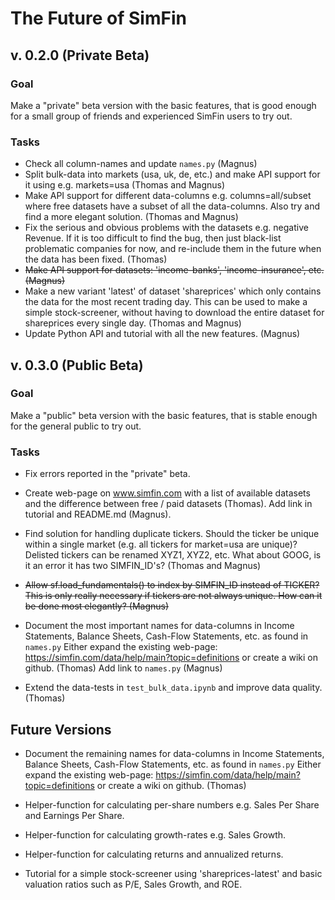# The Future of SimFin

## v. 0.2.0 (Private Beta)

### Goal

Make a "private" beta version with the basic features, that is good
enough for a small group of friends and experienced SimFin users to try out.

### Tasks

-   Check all column-names and update `names.py` (Magnus)
-   Split bulk-data into markets (usa, uk, de, etc.) and make API support
    for it using e.g. markets=usa (Thomas and Magnus)
-   Make API support for different data-columns e.g. columns=all/subset
    where free datasets have a subset of all the data-columns. Also try
    and find a more elegant solution. (Thomas and Magnus)
-   Fix the serious and obvious problems with the datasets e.g. negative
    Revenue. If it is too difficult to find the bug, then just black-list
    problematic companies for now, and re-include them in the future when
    the data has been fixed. (Thomas)
-   <del>Make API support for datasets: 'income-banks', 'income-insurance', etc. (Magnus)</del>
-   Make a new variant 'latest' of dataset 'shareprices' which only contains
    the data for the most recent trading day. This can be used to make a
    simple stock-screener, without having to download the entire dataset
    for shareprices every single day. (Thomas and Magnus)
-   Update Python API and tutorial with all the new features. (Magnus)


## v. 0.3.0 (Public Beta)

### Goal

Make a "public" beta version with the basic features, that is stable enough
for the general public to try out.

### Tasks

-   Fix errors reported in the "private" beta.

-   Create web-page on www.simfin.com with a list of available datasets
    and the difference between free / paid datasets (Thomas).
    Add link in tutorial and README.md (Magnus).

-   Find solution for handling duplicate tickers. Should the ticker be
    unique within a single market (e.g. all tickers for market=usa are
    unique)? Delisted tickers can be renamed XYZ1, XYZ2, etc. What
    about GOOG, is it an error it has two SIMFIN_ID's? (Thomas and Magnus)

-   <del>Allow sf.load_fundamentals() to index by SIMFIN_ID instead of TICKER?
    This is only really necessary if tickers are not always unique.
    How can it be done most elegantly? (Magnus)</del>

-   Document the most important names for data-columns in Income Statements,
    Balance Sheets, Cash-Flow Statements, etc. as found in `names.py`
    Either expand the existing web-page: https://simfin.com/data/help/main?topic=definitions
    or create a wiki on github. (Thomas) Add link to `names.py` (Magnus)
    
-   Extend the data-tests in `test_bulk_data.ipynb` and improve data
    quality. (Thomas)


## Future Versions

-   Document the remaining names for data-columns in Income Statements,
    Balance Sheets, Cash-Flow Statements, etc. as found in `names.py`
    Either expand the existing web-page: https://simfin.com/data/help/main?topic=definitions
    or create a wiki on github. (Thomas)

-   Helper-function for calculating per-share numbers e.g. Sales Per Share
    and Earnings Per Share.

-   Helper-function for calculating growth-rates e.g. Sales Growth.

-   Helper-function for calculating returns and annualized returns.

-   Tutorial for a simple stock-screener using 'shareprices-latest'
    and basic valuation ratios such as P/E, Sales Growth, and ROE.
